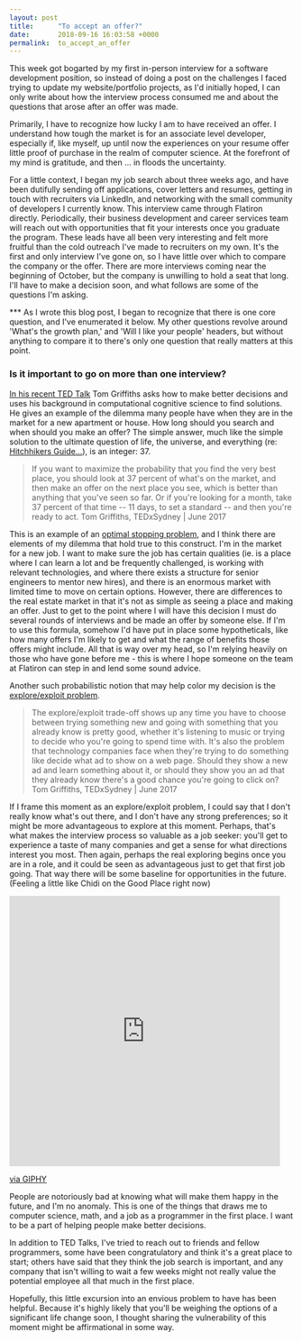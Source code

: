 ```yaml
---
layout: post
title:      "To accept an offer?"
date:       2018-09-16 16:03:58 +0000
permalink:  to_accept_an_offer
---
```



This week got bogarted by my first in-person interview for a software development position, so instead of doing a post on the challenges I faced trying to update my website/portfolio projects, as I'd initially hoped, I can only write about how the interview process consumed me and about the questions that arose after an offer was made.

Primarily, I have to recognize how lucky I am to have received an offer.  I understand how tough the market is for an associate level developer, especially if, like myself, up until now the experiences on your resume offer little proof of purchase in the realm of computer science.  At the forefront of my mind is gratitude, and then ... in floods the uncertainty.

For a little context, I began my job search about three weeks ago, and have been dutifully sending off applications, cover letters and resumes, getting in touch with recruiters via LinkedIn, and networking with the small community of developers I currently know.  This interview came through Flatiron directly.  Periodically, their business development and career services team will reach out with opportunities that fit your interests once you graduate the program.  These leads have all been very interesting and felt more fruitful than the cold outreach I've made to recruiters on my own.  It's the first and only interview I've gone on, so I have little over which to compare the company or the offer.  There are more interviews coming near the beginning of October, but the company is unwilling to hold a seat that long.  I'll have to make a decision soon, and what follows are some of the questions I'm asking.

*** As I wrote this blog post, I began to recognize that there is one core question, and I've enumerated it below.  My other questions revolve around 'What's the growth plan,' and 'Will I like your people' headers, but without anything to compare it to there's only one question that really matters at this point.

### Is it important to go on more than one interview?

[In his recent TED Talk](https://www.ted.com/talks/tom_griffiths_3_ways_to_make_better_decisions_by_thinking_like_a_computer) Tom Griffiths asks how to make better decisions and uses his background in computational cognitive science to find solutions.  He gives an example of the dilemma many people have when they are in the market for a new apartment or house.  How long should you search and when should you make an offer?  The simple answer, much like the simple solution to the ultimate question of life, the universe, and everything (re: [Hitchhikers Guide...](https://en.wikipedia.org/wiki/The_Hitchhiker%27s_Guide_to_the_Galaxy)), is an integer: 37.

> If you want to maximize the probability that you find the very best place, you should look at 37 percent of what's on the market, and then make an offer on the next place you see, which is better than anything that you've seen so far. Or if you're looking for a month, take 37 percent of that time -- 11 days, to set a standard -- and then you're ready to act. 
> Tom Griffiths, TEDxSydney | June 2017
> 

This is an example of an [optimal stopping problem](https://en.wikipedia.org/wiki/Optimal_stopping), and I think there are elements of my dilemma that hold true to this construct.  I'm in the market for a new job.  I want to make sure the job has certain qualities (ie. is a place where I can learn a lot and be frequently challenged, is working with relevant technologies, and where there exists a structure for senior engineers to mentor new hires), and there is an enormous market with limited time to move on certain options.  However, there are differences to the real estate market in that it's not as simple as seeing a place and making an offer.  Just to get to the point where I will have this decision I must do several rounds of interviews and be made an offer by someone else.  If I'm to use this formula, somehow I'd have put in place some hypotheticals, like how many offers I'm likely to get and what the range of benefits those offers might include.  All that is way over my head, so I'm relying heavily on those who have gone before me - this is where I hope someone on the team at Flatiron can step in and lend some sound advice.  

Another such probabilistic notion that may help color my decision is the [explore/exploit problem](https://en.wikipedia.org/wiki/Multi-armed_bandit).  

> The explore/exploit trade-off shows up any time you have to choose between trying something new and going with something that you already know is pretty good, whether it's listening to music or trying to decide who you're going to spend time with. It's also the problem that technology companies face when they're trying to do something like decide what ad to show on a web page. Should they show a new ad and learn something about it, or should they show you an ad that they already know there's a good chance you're going to click on?
> Tom Griffiths, TEDxSydney | June 2017
> 

If I frame this moment as an explore/exploit problem, I could say that I don't really know what's out there, and I don't have any strong preferences; so it might be more advantageous to explore at this moment.  Perhaps, that's what makes the interview process so valuable as a job seeker: you'll get to experience a taste of many companies and get a sense for what directions interest you most.  Then again, perhaps the real exploring begins once you are in a role, and it could be seen as advantageous just to get that first job going.  That way there will be some baseline for opportunities in the future.  (Feeling a little like Chidi on the Good Place right now)

<iframe src="https://giphy.com/embed/26xixx0q1Oyqlvskw" width="480" height="480" frameBorder="0" class="giphy-embed" allowFullScreen></iframe><p><a href="https://giphy.com/gifs/thegoodplace-season-1-episode-3-26xixx0q1Oyqlvskw">via GIPHY</a></p>

People are notoriously bad at knowing what will make them happy in the future, and I'm no anomaly.  This is one of the things that draws me to computer science, math, and a job as a programmer in the first place.  I want to be a part of helping people make better decisions.

In addition to TED Talks, I've tried to reach out to friends and fellow programmers, some have been congratulatory and think it's a great place to start; others have said that they think the job search is important, and any company that isn't willing to wait a few weeks might not really value the potential employee all that much in the first place.

Hopefully, this little excursion into an envious problem to have has been helpful.  Because it's highly likely that you'll be weighing the options of a significant life change soon, I thought sharing the vulnerability of this moment might be affirmational in some way.

